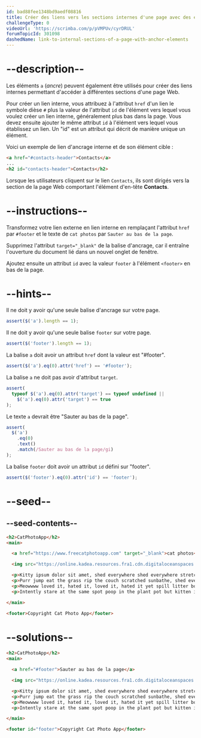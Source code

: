 ```yaml
---
id: bad88fee1348bd9aedf08816
title: Créer des liens vers les sections internes d'une page avec des éléments d'ancrage
challengeType: 0
videoUrl: 'https://scrimba.com/p/pVMPUv/cyrDRUL'
forumTopicId: 301098
dashedName: link-to-internal-sections-of-a-page-with-anchor-elements
---
```


# --description--

Les éléments `a` (*ancre*) peuvent également être utilisés pour créer des liens internes permettant d'accéder à différentes sections d'une page Web.

Pour créer un lien interne, vous attribuez à l'attribut `href` d'un lien le symbole dièse `#` plus la valeur de l'attribut `id` de l'élément vers lequel vous voulez créer un lien interne, généralement plus bas dans la page. Vous devez ensuite ajouter le même attribut `id` à l'élément vers lequel vous établissez un lien. Un "id" est un attribut qui décrit de manière unique un élément.

Voici un exemple de lien d'ancrage interne et de son élément cible :

```html
<a href="#contacts-header">Contacts</a>
...
<h2 id="contacts-header">Contacts</h2>
```

Lorsque les utilisateurs cliquent sur le lien `Contacts`, ils sont dirigés vers la section de la page Web comportant l'élément d'en-tête **Contacts**.

# --instructions--

Transformez votre lien externe en lien interne en remplaçant l'attribut `href` par `#footer` et le texte de `cat photos` par `Sauter au bas de la page`.

Supprimez l'attribut `target="_blank"` de la balise d'ancrage, car il entraîne l'ouverture du document lié dans un nouvel onglet de fenêtre.

Ajoutez ensuite un attribut `id` avec la valeur `footer` à l'élément `<footer>` en bas de la page.

# --hints--

Il ne doit y avoir qu'une seule balise d'ancrage sur votre page.

```js
assert($('a').length == 1);
```

Il ne doit y avoir qu'une seule balise `footer` sur votre page.

```js
assert($('footer').length == 1);
```

La balise `a` doit avoir un attribut `href` dont la valeur est "#footer".

```js
assert($('a').eq(0).attr('href') == '#footer');
```

La balise `a` ne doit pas avoir d'attribut `target`.

```js
assert(
  typeof $('a').eq(0).attr('target') == typeof undefined ||
    $('a').eq(0).attr('target') == true
);
```

Le texte `a` devrait être "Sauter au bas de la page".

```js
assert(
  $('a')
    .eq(0)
    .text()
    .match(/Sauter au bas de la page/gi)
);
```

La balise `footer` doit avoir un attribut `id` défini sur "footer".

```js
assert($('footer').eq(0).attr('id') == 'footer');
```

# --seed--

## --seed-contents--

```html
<h2>CatPhotoApp</h2>
<main>

  <a href="https://www.freecatphotoapp.com" target="_blank">cat photos</a>

  <img src="https://online.kadea.resources.fra1.cdn.digitaloceanspaces.com/challenges-resources/relaxing-cat.jpg" alt="Un joli chat orange couché sur le dos.">

  <p>Kitty ipsum dolor sit amet, shed everywhere shed everywhere stretching attack your ankles chase the red dot, hairball run catnip eat the grass sniff. Purr jump eat the grass rip the couch scratched sunbathe, shed everywhere rip the couch sleep in the sink fluffy fur catnip scratched. Kitty ipsum dolor sit amet, shed everywhere shed everywhere stretching attack your ankles chase the red dot, hairball run catnip eat the grass sniff.</p>
  <p>Purr jump eat the grass rip the couch scratched sunbathe, shed everywhere rip the couch sleep in the sink fluffy fur catnip scratched. Kitty ipsum dolor sit amet, shed everywhere shed everywhere stretching attack your ankles chase the red dot, hairball run catnip eat the grass sniff. Purr jump eat the grass rip the couch scratched sunbathe, shed everywhere rip the couch sleep in the sink fluffy fur catnip scratched.</p>
  <p>Meowwww loved it, hated it, loved it, hated it yet spill litter box, scratch at owner, destroy all furniture, especially couch or lay on arms while you're using the keyboard. Missing until dinner time toy mouse squeak roll over. With tail in the air lounge in doorway. Man running from cops stops to pet cats, goes to jail.</p>
  <p>Intently stare at the same spot poop in the plant pot but kitten is playing with dead mouse. Get video posted to internet for chasing red dot leave fur on owners clothes meow to be let out and mesmerizing birds leave fur on owners clothes or favor packaging over toy so purr for no reason. Meow to be let out play time intently sniff hand run outside as soon as door open yet destroy couch.</p>

</main>

<footer>Copyright Cat Photo App</footer>
```

# --solutions--

```html
<h2>CatPhotoApp</h2>
<main>

  <a href="#footer">Sauter au bas de la page</a>

  <img src="https://online.kadea.resources.fra1.cdn.digitaloceanspaces.com/challenges-resources/relaxing-cat.jpg" alt="Un joli chat orange couché sur le dos.">

  <p>Kitty ipsum dolor sit amet, shed everywhere shed everywhere stretching attack your ankles chase the red dot, hairball run catnip eat the grass sniff. Purr jump eat the grass rip the couch scratched sunbathe, shed everywhere rip the couch sleep in the sink fluffy fur catnip scratched. Kitty ipsum dolor sit amet, shed everywhere shed everywhere stretching attack your ankles chase the red dot, hairball run catnip eat the grass sniff.</p>
  <p>Purr jump eat the grass rip the couch scratched sunbathe, shed everywhere rip the couch sleep in the sink fluffy fur catnip scratched. Kitty ipsum dolor sit amet, shed everywhere shed everywhere stretching attack your ankles chase the red dot, hairball run catnip eat the grass sniff. Purr jump eat the grass rip the couch scratched sunbathe, shed everywhere rip the couch sleep in the sink fluffy fur catnip scratched.</p>
  <p>Meowwww loved it, hated it, loved it, hated it yet spill litter box, scratch at owner, destroy all furniture, especially couch or lay on arms while you're using the keyboard. Missing until dinner time toy mouse squeak roll over. With tail in the air lounge in doorway. Man running from cops stops to pet cats, goes to jail.</p>
  <p>Intently stare at the same spot poop in the plant pot but kitten is playing with dead mouse. Get video posted to internet for chasing red dot leave fur on owners clothes meow to be let out and mesmerizing birds leave fur on owners clothes or favor packaging over toy so purr for no reason. Meow to be let out play time intently sniff hand run outside as soon as door open yet destroy couch.</p>

</main>

<footer id="footer">Copyright Cat Photo App</footer>
```
